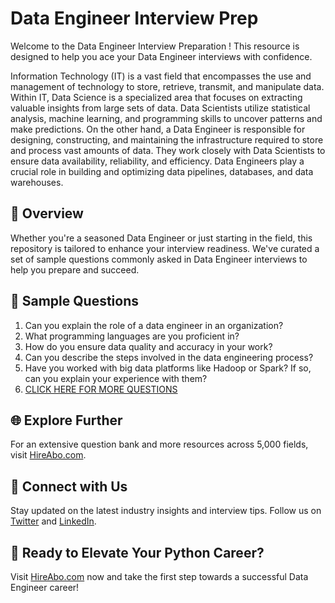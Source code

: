 # Data Engineer Interview Prep

Welcome to the Data Engineer Interview Preparation ! This resource is designed to help you ace your Data Engineer interviews with confidence.

Information Technology (IT) is a vast field that encompasses the use and management of technology to store, retrieve, transmit, and manipulate data. Within IT, Data Science is a specialized area that focuses on extracting valuable insights from large sets of data. Data Scientists utilize statistical analysis, machine learning, and programming skills to uncover patterns and make predictions. On the other hand, a Data Engineer is responsible for designing, constructing, and maintaining the infrastructure required to store and process vast amounts of data. They work closely with Data Scientists to ensure data availability, reliability, and efficiency. Data Engineers play a crucial role in building and optimizing data pipelines, databases, and data warehouses.

## 🚀 Overview

Whether you're a seasoned Data Engineer or just starting in the field, this repository is tailored to enhance your interview readiness. We've curated a set of sample questions commonly asked in Data Engineer interviews to help you prepare and succeed.

## 📝 Sample Questions

1. Can you explain the role of a data engineer in an organization?
2. What programming languages are you proficient in?
3. How do you ensure data quality and accuracy in your work?
4. Can you describe the steps involved in the data engineering process?
5. Have you worked with big data platforms like Hadoop or Spark? If so, can you explain your experience with them?
6. [CLICK HERE FOR MORE QUESTIONS](https://hireabo.com/job/0_3_4/Data%20Engineer)

## 🌐 Explore Further

For an extensive question bank and more resources across 5,000 fields, visit [HireAbo.com](https://www.hireabo.com).

## 📱 Connect with Us

Stay updated on the latest industry insights and interview tips. Follow us on [Twitter](https://twitter.com/hireabo) and [LinkedIn](https://www.linkedin.com/in/hire-abo-3609972a8/).

## 🚀 Ready to Elevate Your Python Career?

Visit [HireAbo.com](https://www.hireabo.com) now and take the first step towards a successful Data Engineer career!